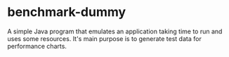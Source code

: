 # benchmark-dummy

A simple Java program that emulates an application taking time to run and uses some resources.
It's main purpose is to generate test data for performance charts.

